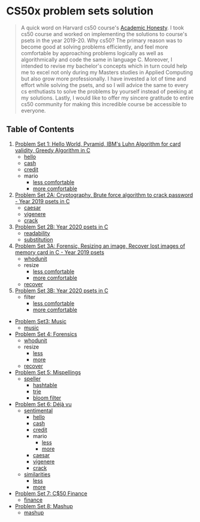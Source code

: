 CS50x problem sets solution
=====================

> A quick word on Harvard cs50 course's [Academic Honesty](https://cs50.harvard.edu/x/2020/honesty/). I took cs50 course and worked on implementing the solutions to course's psets in the year 2019-20. Why cs50? The primary reason was to become good at solving problems efficiently, and feel more comfortable by approaching problems logically as well as algorithmically and code the same in language C. Moreover, I intended to revise my bachelor's concepts which in turn could help me to excel not only during my Masters studies in Applied Computing but also grow more professionally. I have invested a lot of time and effort while solving the psets, and so I will advice the same to every cs enthutiasts to solve the problems by yourself instead of peeking at my solutions. Lastly, I would like to offer my sincere gratitude to entire cs50 community for making this incredible course be accessible to everyone.    

## Table of Contents

1. [Problem Set 1: Hello World, Pyramid, IBM's Luhn Algorithm for card validity, Greedy Algorithm in C](https://docs.cs50.net/2019/x/psets/1/index.html)
    * [hello](/pset1/hello.c)
    * [cash](/pset1/cash.c)
    * [credit](/pset1/credit.c)
    * mario
      + [less comfortable](/pset1/mario/less.c)
      + [more comfortable](/pset1/mario/more.c)
1. [Problem Set 2A: Cryptography, Brute force algorithm to crack password - Year 2019 psets in C](https://docs.cs50.net/2019/x/psets/2/index.html)
    - [caesar](/pset2a/ceasar.c)
    - [vigenere](/pset2a/vigenere.c)
    - [crack](/pset2a/crack.c)
1. [Problem Set 2B: Year 2020 psets in C](https://cs50.harvard.edu/x/2020/psets/2/)
    - [readability](/pset2b/readability.c)
    - [substitution](/pset2b/substitution.c)
1. [Problem Set 3A: Forensic, Resizing an image, Recover lost images of memory card in C - Year 2019 psets](https://docs.cs50.net/2019/x/psets/3/index.html)
    - [whodunit](/pset3a/whodunit/)
    - resize
      + [less comfortable](/pset3a/resize/less.c)
      + [more comfortable](/pset3a/resize/more.c)
    - [recover](/pset3a/recover.c)
1. [Problem Set 3B: Year 2020 psets in C](https://cs50.harvard.edu/x/2020/psets/4/)
    - filter
      + [less comfortable](/pset3b/filter/less/)
      + [more comfortable](/pset3b/filter/more/)
    
- [Problem Set3: Music](/pset3)
  * [music](/pset3/music)
- [Problem Set 4: Forensics](/pset4)
  * [whodunit](/pset4/whodunit)
  * resize
    + [less](/pset4/resize/less)
    + [more](/pset4/resize/more)
  * [recover](/pset4/recover)
- [Problem Set 5: Mispellings](/pset5)
  * [speller](/pset5/speller)
    + [hashtable](/pset5/speller/hashtable)
    + [trie](/pset5/speller/trie)
    + [bloom filter](/pset5/speller/bloom_filter)
- [Problem Set 6: Déjà vu](/pset6)
  * [sentimental](/pset6/sentimental)
    + [hello](/pset6/sentimental/hello)
    + [cash](/pset6/sentimental/cash)
    + [credit](/pset6/sentimental/credit)
    + mario
      - [less](/pset6/sentimental/mario/less)
      - [more](/pset6/sentimental/mario/more)
    + [caesar](/pset6/sentimental/caesar)
    + [vigenere](/pset6/sentimental/vigenere)
    + [crack](/pset6/sentimental/crack)
  * [similarities](/pset6/similarities)
    + [less](/pset6/similarities/less)
    + [more](/pset6/similarities/more)
- [Problem Set 7: C$50 Finance](/pset7)
  * [finance](/pset7/finance)
- [Problem Set 8: Mashup](/pset8)
  * [mashup](/pset8/mashup)


